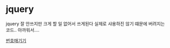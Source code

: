 # jquery

jquery 잘 안쓰지만 크게 할 일 없어서 쓰게된다
실제로 샤용하진 않기 떄문에 버려지는 코드.. 아까워서....

[번호매기기](https://github.com/ppotatoG/TIL/jquery/numbering)